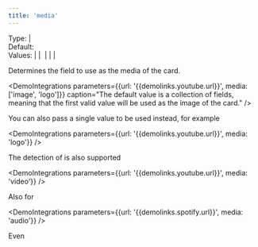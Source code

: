 ```yaml
---
title: 'media'
--- 
```


Type: <TypeContainer><Type children='<string>'/> | <Type children='<string[]>'/></TypeContainer><br/>
Default: <Type children="[ 'image', 'logo' ]"/><br/>
Values: <TypeContainer><Type children="'audio'"/> | <Type children="'iframe'"/> | <Type children="'image'"/> | <Type children="'logo'"/> | <Type children="'screenshot'" /> | <Type children="'video'"/></TypeContainer>

Determines the field to use as the media of the card.

<DemoIntegrations parameters={{url: '{{demolinks.youtube.url}}', media: ['image', 'logo']}} caption="The default value is a collection of fields, meaning that the first valid value will be used as the image of the card." />

You can also pass a single value to be used instead, for example <Type children="'logo'"/>

<DemoIntegrations parameters={{url: '{{demolinks.youtube.url}}', media: 'logo'}} />

The detection of <Type children="'video'"/> is also supported

<DemoIntegrations parameters={{url: '{{demolinks.youtube.url}}', media: 'video'}} />

Also for <Type children="'audio'"/>

<DemoIntegrations parameters={{url: '{{demolinks.spotify.url}}', media: 'audio'}} />

Even <Type children="'iframe'"/>

<div align="center">
  <DemoIntegrations parameters={{url: '{{demolinks.youtube.url}}', media: 'iframe'}}/>
</div>
